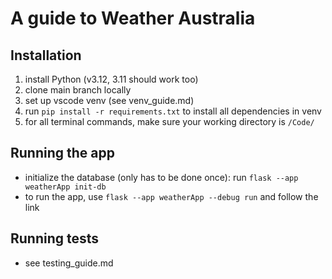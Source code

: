 # A guide to Weather Australia

## Installation
1. install Python (v3.12, 3.11 should work too)
2. clone main branch locally
3. set up vscode venv (see venv_guide.md)
4. run `pip install -r requirements.txt` to install all dependencies in venv
5. for all terminal commands, make sure your working directory is `/Code/`

## Running the app
- initialize the database (only has to be done once): run `flask --app weatherApp init-db`
- to run the app, use `flask --app weatherApp --debug run` and follow the link

## Running tests
- see testing_guide.md
